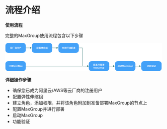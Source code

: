 # 流程介绍

**使用流程**

完整的MaxGroup使用流程包含以下步骤

![](../../.gitbook/assets/image%20%2835%29.png)

**详细操作步骤**

* 确保您已成为阿里云/AWS等云厂商的注册用户
* 配置弹性伸缩组
* 建立角色，添加权限，并将该角色附加到准备部署MaxGroup的节点上
* 配置MaxGroup并进行部署
* 启动MaxGroup
* 功能验证


